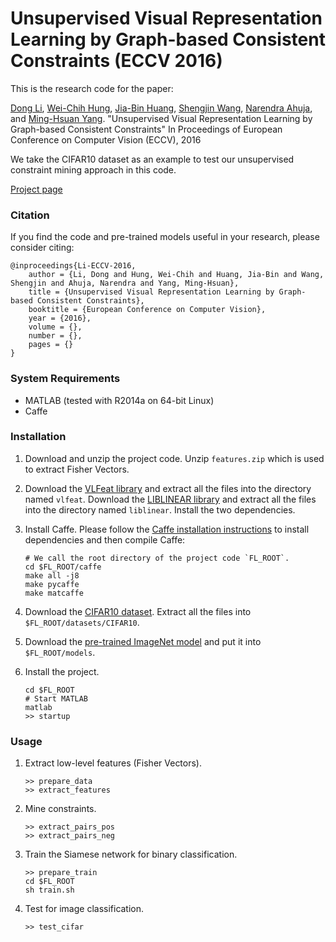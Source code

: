 # Unsupervised Visual Representation Learning by Graph-based Consistent Constraints (ECCV 2016)

This is the research code for the paper:

[Dong Li](https://sites.google.com/site/lidonggg930), [Wei-Chih Hung](https://hfslyc.github.io/), [Jia-Bin Huang](https://filebox.ece.vt.edu/~jbhuang/), [Shengjin Wang](http://www.ee.tsinghua.edu.cn/publish/eeen/3784/2010/20101219115601212198627/20101219115601212198627_.html), [Narendra Ahuja](http://vision.ai.illinois.edu/ahuja.html), and [Ming-Hsuan Yang](http://faculty.ucmerced.edu/mhyang/). "Unsupervised Visual Representation Learning by Graph-based Consistent Constraints" In Proceedings of European Conference on Computer Vision (ECCV), 2016

We take the CIFAR10 dataset as an example to test our unsupervised constraint mining approach in this code. 

[Project page](https://sites.google.com/site/lidonggg930/feature-learning)

### Citation

If you find the code and pre-trained models useful in your research, please consider citing:

    @inproceedings{Li-ECCV-2016,
        author = {Li, Dong and Hung, Wei-Chih and Huang, Jia-Bin and Wang, Shengjin and Ahuja, Narendra and Yang, Ming-Hsuan},
        title = {Unsupervised Visual Representation Learning by Graph-based Consistent Constraints},
        booktitle = {European Conference on Computer Vision},
        year = {2016},
        volume = {},
        number = {},
        pages = {}
    }

### System Requirements

- MATLAB (tested with R2014a on 64-bit Linux)
- Caffe

### Installation

1. Download and unzip the project code. Unzip `features.zip` which is used to extract Fisher Vectors. 

2. Download the [VLFeat library](http://www.vlfeat.org/download/vlfeat-0.9.13-bin.tar.gz) and extract all the files into the directory named `vlfeat`. Download the [LIBLINEAR library](http://www.csie.ntu.edu.tw/~cjlin/cgi-bin/liblinear.cgi?+http://www.csie.ntu.edu.tw/~cjlin/liblinear+zip) and extract all the files into the directory named `liblinear`. Install the two dependencies.

3. Install Caffe. Please follow the [Caffe installation instructions](http://caffe.berkeleyvision.org/installation.html) to install dependencies and then compile Caffe:

    ```
    # We call the root directory of the project code `FL_ROOT`.
    cd $FL_ROOT/caffe
    make all -j8
    make pycaffe
    make matcaffe
    ```

4. Download the [CIFAR10 dataset](https://www.cs.toronto.edu/~kriz/cifar-10-matlab.tar.gz). Extract all the files into `$FL_ROOT/datasets/CIFAR10`. 

5. Download the [pre-trained ImageNet model](http://dl.caffe.berkeleyvision.org/bvlc_alexnet.caffemodel) and put it into `$FL_ROOT/models`.

6. Install the project.

    ```
    cd $FL_ROOT
    # Start MATLAB
    matlab
    >> startup
    ```

### Usage

1. Extract low-level features (Fisher Vectors).

    ```
    >> prepare_data
    >> extract_features
    ```

2. Mine constraints.

    ```
    >> extract_pairs_pos
    >> extract_pairs_neg
    ```

3. Train the Siamese network for binary classification.

    ```
    >> prepare_train
    cd $FL_ROOT
    sh train.sh
    ```

4. Test for image classification.

    ```
    >> test_cifar
    ```
    
